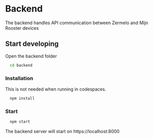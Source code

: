 
# Backend

The backend handles API communication between Zermelo and Mijn Rooster devices

## Start developing

Open the backend folder

```bash
  cd backend
```

### Installation
This is not needed when running in codespaces.

```bash
  npm install
```

### Start

```bash
  npm start
```

The backend server will start on https://localhost:8000
    